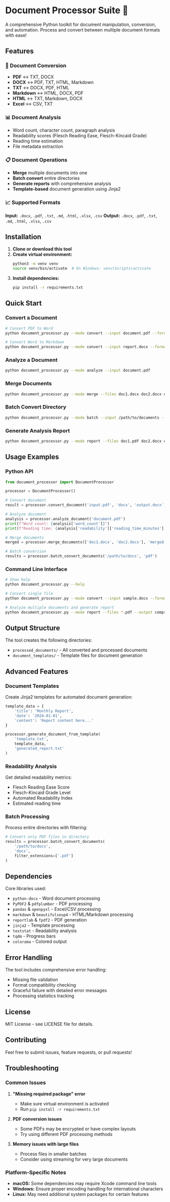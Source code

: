 # Document Processor Suite 📄

A comprehensive Python toolkit for document manipulation, conversion, and automation. Process and convert between multiple document formats with ease!

## Features

### 🔄 Document Conversion
- **PDF** ↔ TXT, DOCX
- **DOCX** ↔ PDF, TXT, HTML, Markdown
- **TXT** ↔ DOCX, PDF, HTML
- **Markdown** ↔ HTML, DOCX, PDF
- **HTML** ↔ TXT, Markdown, DOCX
- **Excel** ↔ CSV, TXT

### 📊 Document Analysis
- Word count, character count, paragraph analysis
- Readability scores (Flesch Reading Ease, Flesch-Kincaid Grade)
- Reading time estimation
- File metadata extraction

### 📋 Document Operations
- **Merge** multiple documents into one
- **Batch convert** entire directories
- **Generate reports** with comprehensive analysis
- **Template-based** document generation using Jinja2

### 📈 Supported Formats
**Input:** `.docx`, `.pdf`, `.txt`, `.md`, `.html`, `.xlsx`, `.csv`
**Output:** `.docx`, `.pdf`, `.txt`, `.md`, `.html`, `.xlsx`, `.csv`

## Installation

1. **Clone or download this tool**
2. **Create virtual environment:**
   ```bash
   python3 -m venv venv
   source venv/bin/activate  # On Windows: venv\Scripts\activate
   ```
3. **Install dependencies:**
   ```bash
   pip install -r requirements.txt
   ```

## Quick Start

### Convert a Document
```bash
# Convert PDF to Word
python document_processor.py --mode convert --input document.pdf --format docx

# Convert Word to Markdown
python document_processor.py --mode convert --input report.docx --format md
```

### Analyze a Document
```bash
python document_processor.py --mode analyze --input document.pdf
```

### Merge Documents
```bash
python document_processor.py --mode merge --files doc1.docx doc2.docx doc3.docx --output merged.docx --format docx
```

### Batch Convert Directory
```bash
python document_processor.py --mode batch --input /path/to/documents --format pdf
```

### Generate Analysis Report
```bash
python document_processor.py --mode report --files doc1.pdf doc2.docx doc3.txt --output analysis_report.html
```

## Usage Examples

### Python API
```python
from document_processor import DocumentProcessor

processor = DocumentProcessor()

# Convert document
result = processor.convert_document('input.pdf', 'docx', 'output.docx')

# Analyze document
analysis = processor.analyze_document('document.pdf')
print(f"Word count: {analysis['word_count']}")
print(f"Reading time: {analysis['readability']['reading_time_minutes']:.1f} minutes")

# Merge documents
merged = processor.merge_documents(['doc1.docx', 'doc2.docx'], 'merged.docx')

# Batch conversion
results = processor.batch_convert_documents('/path/to/docs', 'pdf')
```

### Command Line Interface
```bash
# Show help
python document_processor.py --help

# Convert single file
python document_processor.py --mode convert --input sample.docx --format pdf --output converted.pdf

# Analyze multiple documents and generate report
python document_processor.py --mode report --files *.pdf --output comprehensive_report.html
```

## Output Structure

The tool creates the following directories:
- `processed_documents/` - All converted and processed documents
- `document_templates/` - Template files for document generation

## Advanced Features

### Document Templates
Create Jinja2 templates for automated document generation:

```python
template_data = {
    'title': 'Monthly Report',
    'date': '2024-01-01',
    'content': 'Report content here...'
}

processor.generate_document_from_template(
    'template.txt', 
    template_data, 
    'generated_report.txt'
)
```

### Readability Analysis
Get detailed readability metrics:
- Flesch Reading Ease Score
- Flesch-Kincaid Grade Level
- Automated Readability Index
- Estimated reading time

### Batch Processing
Process entire directories with filtering:
```python
# Convert only PDF files in directory
results = processor.batch_convert_documents(
    '/path/to/docs', 
    'docx', 
    filter_extensions=['.pdf']
)
```

## Dependencies

Core libraries used:
- `python-docx` - Word document processing
- `PyPDF2` & `pdfplumber` - PDF processing
- `pandas` & `openpyxl` - Excel/CSV processing
- `markdown` & `beautifulsoup4` - HTML/Markdown processing
- `reportlab` & `fpdf2` - PDF generation
- `jinja2` - Template processing
- `textstat` - Readability analysis
- `tqdm` - Progress bars
- `colorama` - Colored output

## Error Handling

The tool includes comprehensive error handling:
- Missing file validation
- Format compatibility checking
- Graceful failure with detailed error messages
- Processing statistics tracking

## License

MIT License - see LICENSE file for details.

## Contributing

Feel free to submit issues, feature requests, or pull requests!

## Troubleshooting

### Common Issues

1. **"Missing required package" error**
   - Make sure virtual environment is activated
   - Run `pip install -r requirements.txt`

2. **PDF conversion issues**
   - Some PDFs may be encrypted or have complex layouts
   - Try using different PDF processing methods

3. **Memory issues with large files**
   - Process files in smaller batches
   - Consider using streaming for very large documents

### Platform-Specific Notes

- **macOS:** Some dependencies may require Xcode command line tools
- **Windows:** Ensure proper encoding handling for international characters
- **Linux:** May need additional system packages for certain features
